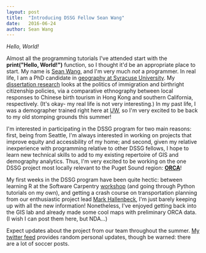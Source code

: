 ```yaml
---
layout: post
title:  "Introducing DSSG Fellow Sean Wang"
date:   2016-06-24
author: Sean Wang
---
```


*Hello, World!*

Almost all the programming tutorials I've attended start with the **print("Hello, World!")** function, so I thought it'd be an appropriate place to start. My name is [Sean Wang](https://syr.academia.edu/SeanWang), and I'm very much *not* a programmer. In real life, I am a PhD candidate in [geography at Syracuse University](http://maxwell.syr.edu/geo/). My [dissertation research](http://scholar.syr.edu/scholars/2015-16/wang.html) looks at the politics of immigration and birthright citizenship policies, via a comparative ethnography between local responses to Chinese birth tourism in Hong Kong and southern California, respectively. (It's okay- my real life is not very interesting.) In my past life, I was a demographer trained right here at [UW](https://geography.washington.edu/), so I'm very excited to be back to my old stomping grounds this summer!

I'm interested in participating in the DSSG program for two main reasons: first, being from Seattle, I'm always interested in working on projects that improve equity and accessbility of my home; and second, given my relative inexperience with programming relative to other DSSG fellows, I hope to learn new technical skills to add to my existing repertoire of GIS and demography analytics. Thus, I'm very excited to be working on the one DSSG project most locally relevant to the Puget Sound region: [**ORCA**](http://escience.washington.edu/dssg/project-summaries-2016/)!

My first weeks in the DSSG program have been quite hectic: between learning R at the Software Carpentry [workshop](https://uwescience.github.io/2016-06-14-uw/) (and going through Python tutorials on my own), and getting a crash course on transportation planning from our enthusiastic project lead [Mark Hallenbeck](http://depts.washington.edu/trac/?loc=content/UW/UWContactsStaff.html), I'm just barely keeping up with all the new information! Nonetheless, I've enjoyed getting back into the GIS lab and already made some cool maps with preliminary ORCA data. (I wish I can post them here, but NDA...)

Expect updates about the project from our team throughout the summer. [My twitter feed](https://twitter.com/SeanyWang) provides random personal updates, though be warned: there are a lot of soccer posts.